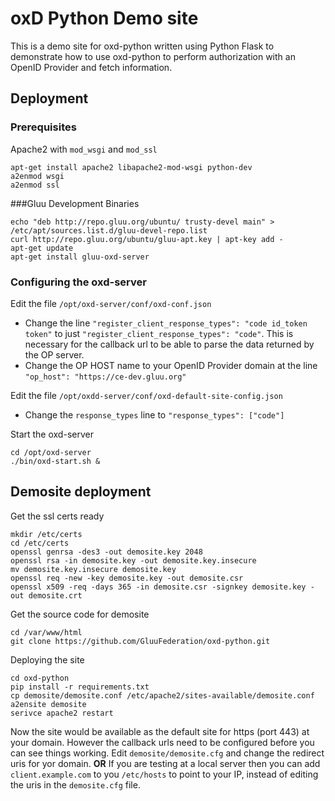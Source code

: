 # oxD Python Demo site

This is a demo site for oxd-python written using Python Flask to demonstrate how to use oxd-python to perform authorization with an OpenID Provider and fetch information.

## Deployment

### Prerequisites

Apache2 with `mod_wsgi` and `mod_ssl`

```
apt-get install apache2 libapache2-mod-wsgi python-dev
a2enmod wsgi
a2enmod ssl
```

###Gluu Development Binaries

```
echo "deb http://repo.gluu.org/ubuntu/ trusty-devel main" > /etc/apt/sources.list.d/gluu-devel-repo.list
curl http://repo.gluu.org/ubuntu/gluu-apt.key | apt-key add -
apt-get update
apt-get install gluu-oxd-server
```

### Configuring the oxd-server

Edit the file `/opt/oxd-server/conf/oxd-conf.json`

* Change the line `"register_client_response_types": "code id_token token"` to just `"register_client_response_types": "code"`. This is necessary for the callback url to be able to parse the data returned by the OP server.
* Change the OP HOST name to your OpenID Provider domain at the line `"op_host": "https://ce-dev.gluu.org"`

Edit the file `/opt/oxdd-server/conf/oxd-default-site-config.json`

* Change the `response_types` line to `"response_types": ["code"]`

Start the oxd-server
```
cd /opt/oxd-server
./bin/oxd-start.sh &
```

## Demosite deployment

Get the ssl certs ready
```
mkdir /etc/certs
cd /etc/certs
openssl genrsa -des3 -out demosite.key 2048
openssl rsa -in demosite.key -out demosite.key.insecure
mv demosite.key.insecure demosite.key
openssl req -new -key demosite.key -out demosite.csr
openssl x509 -req -days 365 -in demosite.csr -signkey demosite.key -out demosite.crt
```

Get the source code for demosite

```
cd /var/www/html
git clone https://github.com/GluuFederation/oxd-python.git
```

Deploying the site

```
cd oxd-python
pip install -r requirements.txt
cp demosite/demosite.conf /etc/apache2/sites-available/demosite.conf
a2ensite demosite
serivce apache2 restart
```
Now the site would be available as the default site for https (port 443) at your domain.
However the callback urls need to be configured before you can see things working.
Edit `demosite/demosite.cfg` and change the redirect uris for yor domain. **OR** If you are testing
at a local server then you can add `client.example.com` to you `/etc/hosts` to point to your 
IP, instead of editing the uris in the `demosite.cfg` file.
